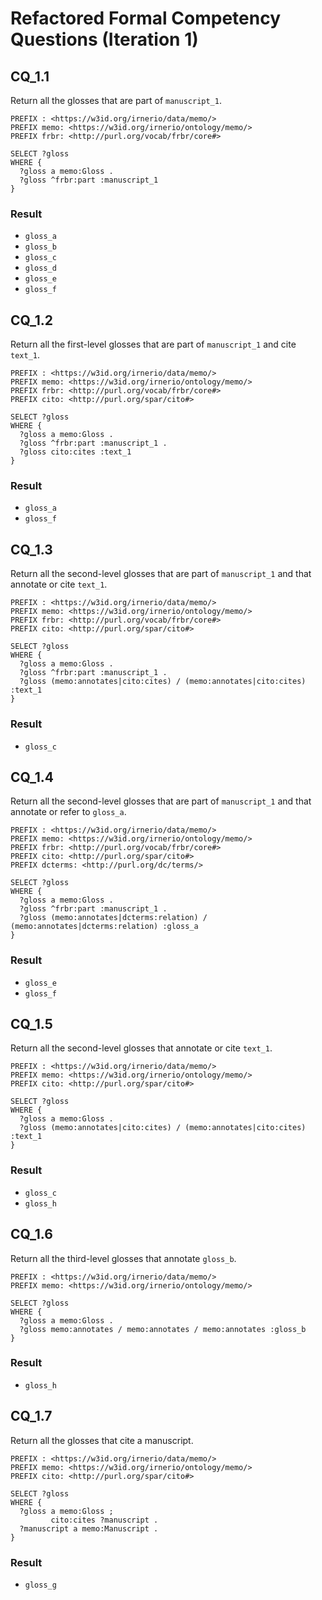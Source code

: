 # Refactored Formal Competency Questions (Iteration 1)

## CQ_1.1
Return all the glosses that are part of `manuscript_1`.

```
PREFIX : <https://w3id.org/irnerio/data/memo/> 
PREFIX memo: <https://w3id.org/irnerio/ontology/memo/>
PREFIX frbr: <http://purl.org/vocab/frbr/core#>

SELECT ?gloss
WHERE {
  ?gloss a memo:Gloss .
  ?gloss ^frbr:part :manuscript_1
}
```
### Result
* `gloss_a`
* `gloss_b`
* `gloss_c`
* `gloss_d`
* `gloss_e`
* `gloss_f`

## CQ_1.2
Return all the first-level glosses that are part of `manuscript_1` and cite `text_1`.

```
PREFIX : <https://w3id.org/irnerio/data/memo/> 
PREFIX memo: <https://w3id.org/irnerio/ontology/memo/>
PREFIX frbr: <http://purl.org/vocab/frbr/core#>
PREFIX cito: <http://purl.org/spar/cito#>

SELECT ?gloss
WHERE {
  ?gloss a memo:Gloss .
  ?gloss ^frbr:part :manuscript_1 .
  ?gloss cito:cites :text_1
}
```
### Result
* `gloss_a`
* `gloss_f`

## CQ_1.3
Return all the second-level glosses that are part of `manuscript_1` and that annotate or cite `text_1`.

```
PREFIX : <https://w3id.org/irnerio/data/memo/> 
PREFIX memo: <https://w3id.org/irnerio/ontology/memo/>
PREFIX frbr: <http://purl.org/vocab/frbr/core#>
PREFIX cito: <http://purl.org/spar/cito#>

SELECT ?gloss
WHERE {
  ?gloss a memo:Gloss .
  ?gloss ^frbr:part :manuscript_1 .
  ?gloss (memo:annotates|cito:cites) / (memo:annotates|cito:cites) :text_1
}
```
### Result
* `gloss_c`

## CQ_1.4
Return all the second-level glosses that are part of `manuscript_1` and that annotate or refer to `gloss_a`.

```
PREFIX : <https://w3id.org/irnerio/data/memo/> 
PREFIX memo: <https://w3id.org/irnerio/ontology/memo/>
PREFIX frbr: <http://purl.org/vocab/frbr/core#>
PREFIX cito: <http://purl.org/spar/cito#>
PREFIX dcterms: <http://purl.org/dc/terms/>

SELECT ?gloss
WHERE {
  ?gloss a memo:Gloss .
  ?gloss ^frbr:part :manuscript_1 .
  ?gloss (memo:annotates|dcterms:relation) / (memo:annotates|dcterms:relation) :gloss_a
}
```
### Result
* `gloss_e`
* `gloss_f`

## CQ_1.5
Return all the second-level glosses that annotate or cite `text_1`.

```
PREFIX : <https://w3id.org/irnerio/data/memo/> 
PREFIX memo: <https://w3id.org/irnerio/ontology/memo/>
PREFIX cito: <http://purl.org/spar/cito#>

SELECT ?gloss
WHERE {
  ?gloss a memo:Gloss .
  ?gloss (memo:annotates|cito:cites) / (memo:annotates|cito:cites) :text_1
}
```
### Result
* `gloss_c`
* `gloss_h`

## CQ_1.6
Return all the third-level glosses that annotate `gloss_b`.

```
PREFIX : <https://w3id.org/irnerio/data/memo/> 
PREFIX memo: <https://w3id.org/irnerio/ontology/memo/>

SELECT ?gloss
WHERE {
  ?gloss a memo:Gloss .
  ?gloss memo:annotates / memo:annotates / memo:annotates :gloss_b
}
```
### Result
* `gloss_h`

## CQ_1.7
Return all the glosses that cite a manuscript.

```
PREFIX : <https://w3id.org/irnerio/data/memo/> 
PREFIX memo: <https://w3id.org/irnerio/ontology/memo/>
PREFIX cito: <http://purl.org/spar/cito#>

SELECT ?gloss
WHERE {
  ?gloss a memo:Gloss ;
         cito:cites ?manuscript .
  ?manuscript a memo:Manuscript .
}
```
### Result
* `gloss_g`